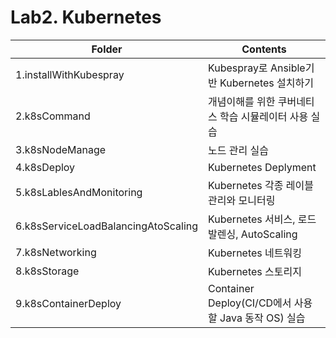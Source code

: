 # Lab2. Kubernetes
| Folder | Contents                                                                                                    |
|-|-                                                                                                                   |
| 1.installWithKubespray               | Kubespray로 Ansible기반 Kubernetes 설치하기                                   |
| 2.k8sCommand                         | 개념이해를 위한 쿠버네티스 학습 시뮬레이터 사용 실습                          |
| 3.k8sNodeManage                      | 노드 관리 실습                                                                |
| 4.k8sDeploy                          | Kubernetes Deplyment                                                          |
| 5.k8sLablesAndMonitoring             | Kubernetes 각종 레이블 관리와 모니터링                                        |
| 6.k8sServiceLoadBalancingAtoScaling  | Kubernetes 서비스, 로드발렌싱, AutoScaling                                    |
| 7.k8sNetworking                      | Kubernetes 네트워킹                                                           |
| 8.k8sStorage                         | Kubernetes 스토리지                                                           |
| 9.k8sContainerDeploy                 | Container Deploy(CI/CD에서 사용할 Java 동작 OS) 실습                          |
